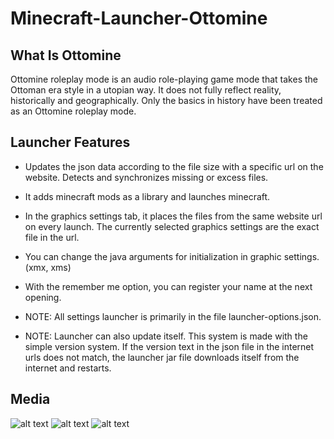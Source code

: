 # Minecraft-Launcher-Ottomine

## What Is Ottomine

Ottomine roleplay mode is an audio role-playing game mode that takes the Ottoman era style in a utopian way. It does not fully reflect reality, historically and geographically. Only the basics in history have been treated as an Ottomine roleplay mode.

## Launcher Features

- Updates the json data according to the file size with a specific url on the website. Detects and synchronizes missing or excess files.
- It adds minecraft mods as a library and launches minecraft.
- In the graphics settings tab, it places the files from the same website url on every launch. The currently selected graphics settings are the exact file in the url.
- You can change the java arguments for initialization in graphic settings. (xmx, xms)
- With the remember me option, you can register your name at the next opening.

- NOTE: All settings launcher is primarily in the file launcher-options.json.
 
- NOTE: Launcher can also update itself. This system is made with the simple version system. If the version text in the json file in the internet urls does not match, the launcher jar file downloads itself from the internet and restarts.

## Media



![alt text](https://i.resmim.net/i/Ekran-Resmi-2021-05-03-01.48.16.png)
![alt text](https://i.resmim.net/i/Ekran-Resmi-2021-05-03-01.48.24.png)
![alt text](https://i.resmim.net/i/Ekran-Resmi-2021-05-03-01.47.55.png)
